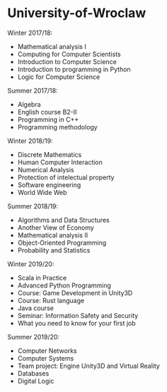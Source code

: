 # University-of-Wroclaw

Winter 2017/18:
- Mathematical analysis I
- Computing for Computer Scientists
- Introduction to Computer Science
- Introduction to programming in Python
- Logic for Computer Science

Summer 2017/18:
- Algebra
- English course B2-II
- Programming in C++
- Programming methodology

Winter 2018/19:
- Discrete Mathematics
- Human Computer Interaction
- Numerical Analysis
- Protection of intelectual property
- Software engineering
- World Wide Web

Summer 2018/19:
- Algorithms and Data Structures
- Another View of Economy
- Mathematical analysis II
- Object-Oriented Programming
- Probability and Statistics

Winter 2019/20:
- Scala in Practice
- Advanced Python Programming
- Course: Game Development in Unity3D
- Course: Rust language
- Java course
- Seminar: Information Safety and Security
- What you need to know for your first job

Summer 2019/20:
- Computer Networks
- Computer Systems
- Team project: Engine Unity3D and Virtual Reality
- Databases
- Digital Logic
